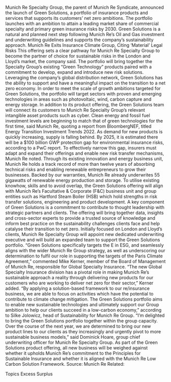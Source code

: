 Munich Re Specialty Group, the parent of Munich Re Syndicate, announced the launch of Green Solutions, a portfolio of insurance products and services that supports its customers’ net zero ambitions.
The portfolio launches with an ambition to attain a leading market share of commercial specialty and primary green insurance risks by 2030.
Green Solutions is a natural and planned next step following Munich Re’s Oil and Gas investment and underwriting guidelines and supports the company’s sustainability approach.
Munich Re Exits Insurance Climate Group, Citing ‘Material’ Legal Risks
This offering sets a clear pathway for Munich Re Specialty Group to become the partner of choice for sustainable risks in the London and Lloyd’s market, the company said.
The portfolio will bring together the Specialty Group’s existing “Green Technology” products paired with a commitment to develop, expand and introduce new risk solutions. Leveraging the company’s global distribution network, Green Solutions has the ability to support and have a meaningful impact on the transition to a net zero economy.
In order to meet the scale of growth ambitions targeted for Green Solutions, the portfolio will target sectors with proven and emerging technologies in areas such as photovoltaic, wind, carbon capture and energy storage. In addition to its product offering, the Green Solutions team will connect its customers to Munich Re Specialty Group’s relevant intangible asset products such as cyber.
Clean energy and fossil fuel investment levels are beginning to match that of green technologies for the first time, said Munich Re, quoting a report from BloombergNEF, titled Energy Transition Investment Trends 2022.
As demand for new products is quickly increasing, supply is falling behind. By 2025, it is estimated there will be a $100 billion GWP protection gap for environmental insurance risks, according to a PwC report. To effectively narrow this gap, insurers must adapt and expand their offerings and enable new risk transfer mechanisms, Munich Re noted.
Through its existing innovation and energy business unit, Munich Re holds a track record of more than twelve years of absorbing technical risks and enabling renewable entrepreneurs to grow their businesses. Backed by our warranties, Munich Re already underwrites 55 gigawatts of renewable energy production and storage. To utilise existing knowhow, skills and to avoid overlap, the Green Solutions offering will align with Munich Re’s Facultative & Corporate (F&C) business unit and group entities such as Hartford Steam Boiler (HSB) which hold strengths in risk transfer solutions, engineering and product development.
A key component of Green Solutions is a commitment to contribute to thought leadership with strategic partners and clients. The offering will bring together data, insights and cross-sector experts to provide a trusted source of knowledge and inform best practice on the sustainability challenges clients face and help catalyse their transition to net zero.
Initially focused on London and Lloyd’s clients, Munich Re Specialty Group will appoint new dedicated underwriting executive and will build an expanded team to support the Green Solutions portfolio.
“Green Solutions specifically targets the E in ESG, and seamlessly aligns with the wider Munich Re Group strategy, as well as underscoring our determination to fulfil our role in supporting the targets of the Paris Climate Agreement,” commented Mike Kerner, member of the Board of Management of Munich Re, responsible for Global Specialty Insurance.
“The new Global Specialty Insurance division has a pivotal role in making Munich Re’s sustainable approach a reality through delivering new products for our customers who are working to deliver net zero for their sector,” Kerner added.
“By applying a solution-based framework to our re/insurance business, we are able to focus on activities which have the potential to contribute to climate change mitigation. The Green Solutions portfolio aims to enable new sustainable technologies and ultimately support our Group ambition to help our clients succeed in a low-carbon economy,” according to Silke Jolowicz, head of Sustainability for Munich Re Group.
“I’m delighted to bring the Green Solutions portfolio together within the group capacity. Over the course of the next year, we are determined to bring our new product lines to our clients as they increasingly and urgently pivot to more sustainable business models,” said Dominick Hoare, group chief underwriting officer for Munich Re Specialty Group.
As part of the Green Solutions product offering, all new business will be weighed against whether it upholds Munich Re’s commitment to the Principles for Sustainable Insurance and whether it is aligned with the Munich Re Low Carbon Solution Framework.
Source: Munich Re
Related:

Topics
Excess Surplus
